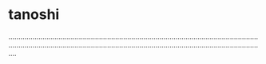 # tanoshi
............................................................................................................................................................................................................................................................
